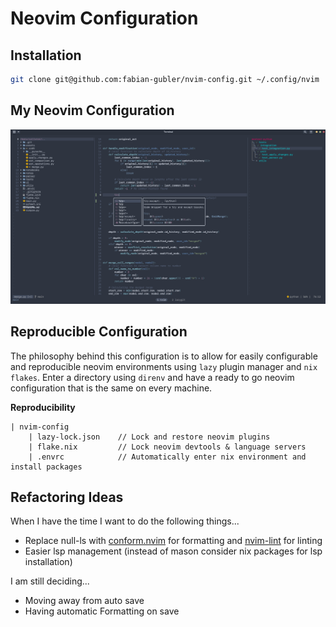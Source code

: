 # Neovim Configuration
## Installation 
```bash
git clone git@github.com:fabian-gubler/nvim-config.git ~/.config/nvim
```

## My Neovim Configuration
![config preview](https://raw.githubusercontent.com/fabian-gubler/nvim-config/main/doc/preview_full.png)

## Reproducible Configuration
The philosophy behind this configuration is to allow for easily configurable and reproducible neovim environments using `lazy` plugin manager and `nix flakes`. Enter a directory using `direnv` and have a ready to go neovim configuration that is the same on every machine.

**Reproducibility**
```
| nvim-config
    | lazy-lock.json    // Lock and restore neovim plugins
    | flake.nix         // Lock neovim devtools & language servers
    | .envrc            // Automatically enter nix environment and install packages
```

## Refactoring Ideas

When I have the time I want to do the following things...

- Replace null-ls with [conform.nvim](https://github.com/stevearc/conform.nvim) for formatting and [nvim-lint](https://github.com/mfussenegger/nvim-lint) for linting
- Easier lsp management (instead of mason consider nix packages for lsp installation)

I am still deciding...

- Moving away from auto save
- Having automatic Formatting on save

